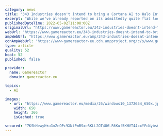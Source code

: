 ```yaml
---
category: news
title: "343 Industries doesn't intend to bring a Cortana AI to Halo Infinite multiplayer"
excerpt: "While we've already reported on its admittedly quite flat looking roadmap, fans have been wondering about how the game will continue to expand in the future, with one such fan badgering 343's head of creative Joseph Staten about bringing a Cortana AI to ..."
publishedDateTime: 2022-05-02T11:08:00Z
originalUrl: "https://www.gamereactor.eu/343-industries-doesnt-intend-to-bring-a-cortana-ai-to-halo-infinite-multiplayer/"
webUrl: "https://www.gamereactor.eu/343-industries-doesnt-intend-to-bring-a-cortana-ai-to-halo-infinite-multiplayer/"
ampWebUrl: "https://www.gamereactor.eu/amp/343-industries-doesnt-intend-to-bring-a-cortana-ai-to-halo-infinite-multiplayer/"
cdnAmpWebUrl: "https://www-gamereactor-eu.cdn.ampproject.org/c/s/www.gamereactor.eu/amp/343-industries-doesnt-intend-to-bring-a-cortana-ai-to-halo-infinite-multiplayer/"
type: article
quality: 52
heat: 52
published: false

provider:
  name: Gamereactor
  domain: gamereactor.eu

topics:
  - AI

images:
  - url: "https://www.gamereactor.eu/media/26/windows10_1372654_650x.jpg"
    width: 650
    height: 366
    isCached: true

secured: "7KShHewyH+aGmZeOPc9XNtPnBSxeBKLL2OT486LR6Kuf5KHVT44cxYFcNybsCVw11o6Rq/NRb5M8Qc2Ur4EAd8xeclNxmtaM3zvvBl83bqjxKlwWZ6o7Q+u0WrWLDTYFq8xbz+ajSguWNFfGKx7dMfnpFQY+du/XeOh5y9T3Kj09nCZ0QM2bL/u5ZplmeWclARdxPQSxW7G8tJzSpB/92adQowZ4AhIkq6omEX+iwDKKQ0DIEm4PTuH2XhNsOty229AR9EONOWxs+GI5GTyhFLoq1klVtdLd+YUUluaw5nOMClnebapNE+lUAfv/zPLeWdY4qdu88eRfbWqgGnFQcrattHc4C2B0LXTfr0U0HE0=;hJp+M74s49HlaNbQeoDHbQ=="
---
```


